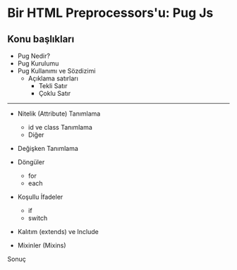 # Bir HTML Preprocessors'u: Pug Js

## Konu başlıkları
- Pug Nedir?
- Pug Kurulumu
- Pug Kullanımı ve Sözdizimi
  - Açıklama satırları
    - Tekli Satır 
    - Çoklu Satır
---    
  - Nitelik (Attribute) Tanımlama 
    - id ve class Tanımlama
    - Diğer
  - Değişken Tanımlama
  - Döngüler
    - for
    - each
  - Koşullu İfadeler
    - if
    - switch
  
  - Kalıtım (extends) ve Include
  - Mixinler (Mixins)
  
Sonuç

